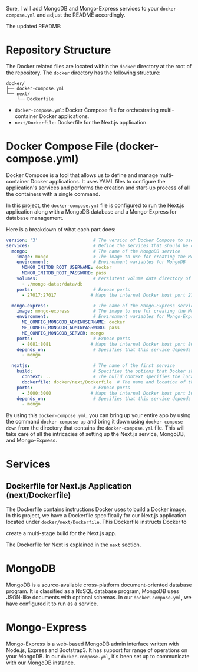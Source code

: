 Sure, I will add MongoDB and Mongo-Express services to your `docker-compose.yml` and adjust the README accordingly.

The updated README:

# **Repository Structure**

The Docker related files are located within the `docker` directory at the root of the repository. The `docker` directory has the following structure:

```
docker/
├── docker-compose.yml
└── next/
    └── Dockerfile
```

- `docker-compose.yml`: Docker Compose file for orchestrating multi-container Docker applications.
- `next/Dockerfile`: Dockerfile for the Next.js application.

# **Docker Compose File (docker-compose.yml)**

Docker Compose is a tool that allows us to define and manage multi-container Docker applications. It uses YAML files to configure the application's services and performs the creation and start-up process of all the containers with a single command.

In this project, the `docker-compose.yml` file is configured to run the Next.js application along with a MongoDB database and a Mongo-Express for database management.

Here is a breakdown of what each part does:

```yaml
version: '3'                     # The version of Docker Compose to use
services:                        # Define the services that should be created
  mongo:                         # The name of the MongoDB service
    image: mongo                 # The image to use for creating the MongoDB container
    environment:                 # Environment variables for MongoDB
      MONGO_INITDB_ROOT_USERNAME: docker
      MONGO_INITDB_ROOT_PASSWORD: pass
    volumes:                     # Persistent volume data directory of db data
      - ./mongo-data:/data/db
    ports:                       # Expose ports
      - 27017:27017             # Maps the internal Docker host port 27017 to the external Docker client port 27017

  mongo-express:                 # The name of the Mongo-Express service
    image: mongo-express         # The image to use for creating the Mongo-Express container
    environment:                 # Environment variables for Mongo-Express
      ME_CONFIG_MONGODB_ADMINUSERNAME: docker
      ME_CONFIG_MONGODB_ADMINPASSWORD: pass
      ME_CONFIG_MONGODB_SERVER: mongo
    ports:                       # Expose ports
      - 8081:8081               # Maps the internal Docker host port 8081 to the external Docker client port 8081
    depends_on:                  # Specifies that this service depends on mongo
      - mongo

  nextjs:                        # The name of the first service
    build:                       # Specifies the options that Docker should use when building the Docker image
      context: ..                # The build context specifies the location of your source files
      dockerfile: docker/next/Dockerfile  # The name and location of the Dockerfile 
    ports:                       # Expose ports
      - 3000:3000               # Maps the internal Docker host port 3000 to the external Docker client port 3000
    depends_on:                  # Specifies that this service depends on mongo
      - mongo
```

By using this `docker-compose.yml`, you can bring up your entire app by using the command `docker-compose up` and bring it down using `docker-compose down` from the directory that contains the `docker-compose.yml` file. This will take care of all the intricacies of setting up the Next.js service, MongoDB, and Mongo-Express.

# **Services**
## **Dockerfile for Next.js Application (next/Dockerfile)**

The Dockerfile contains instructions Docker uses to build a Docker image. In this project, we have a Dockerfile specifically for our Next.js application located under `docker/next/Dockerfile`. This Dockerfile instructs Docker to

 create a multi-stage build for the Next.js app.

The Dockerfile for Next is explained in the `next` section.

# **MongoDB**

MongoDB is a source-available cross-platform document-oriented database program. It is classified as a NoSQL database program, MongoDB uses JSON-like documents with optional schemas. In our `docker-compose.yml`, we have configured it to run as a service.

# **Mongo-Express**

Mongo-Express is a web-based MongoDB admin interface written with Node.js, Express and Bootstrap3. It has support for range of operations on your MongoDB. In our `docker-compose.yml`, it's been set up to communicate with our MongoDB instance.